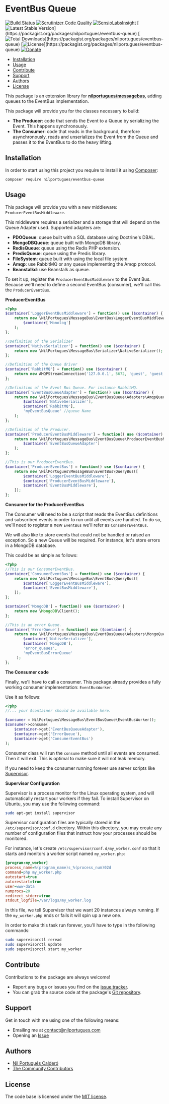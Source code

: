 # EventBus Queue

[![Build Status](https://travis-ci.org/PHPMessageBus/eventbus-queue.svg?branch=master)](https://travis-ci.org/PHPMessageBus/eventbus-queue) [![Scrutinizer Code Quality](https://scrutinizer-ci.com/g/PHPMessageBus/eventbus-queue/badges/quality-score.png?b=master)](https://scrutinizer-ci.com/g/PHPMessageBus/eventbus-queue/?branch=master) [![SensioLabsInsight](https://insight.sensiolabs.com/projects/3e4f3e13-a8c1-4f1e-a5ad-42e799915dfe/mini.png?gold)](https://insight.sensiolabs.com/projects/3e4f3e13-a8c1-4f1e-a5ad-42e799915dfe) [![Latest Stable Version](https://poser.pugx.org/nilportugues/eventbus-queue/v/stable?)](https://packagist.org/packages/nilportugues/eventbus-queue) [![Total Downloads](https://poser.pugx.org/nilportugues/eventbus-queue/downloads?)](https://packagist.org/packages/nilportugues/eventbus-queue) [![License](https://poser.pugx.org/nilportugues/eventbus-queue/license?)](https://packagist.org/packages/nilportugues/eventbus-queue)
[![Donate](https://www.paypalobjects.com/en_US/i/btn/btn_donate_SM.gif)](https://paypal.me/nilportugues)
 
 - [Installation](#installation)
 - [Usage](#usage)
 - [Contribute](#contribute)
 - [Support](#support)
 - [Authors](#authors)
 - [License](#license)

This package is an extension library for **[nilportugues/messagebus](http://github.com/PHPMessageBus/messagebus)**, adding queues to the EventBus implementation.

This package will provide you for the classes necessary to build:
 
- **The Producer**: code that sends the Event to a Queue by serializing the Event. This happens synchronously.
- **The Consumer**: code that reads in the background, therefore asynchronously, reads and unserializes the Event from the Queue and passes it to the EventBus to do the heavy lifting.

## Installation

In order to start using this project you require to install it using [Composer](https://getcomposer.org):

```
composer require nilportugues/eventbus-queue
```

## Usage

This package will provide you with a new middleware: `ProducerEventBusMiddleware`.   

This middleware requires a serializer and a storage that will depend on the Queue Adapter used. Supported adapters are: 

- **PDOQueue**: queue built with a SQL database using Doctrine's DBAL.
- **MongoDBQueue**: queue built with MongoDB library.
- **RedisQueue**: queue using the Redis PHP extension.
- **PredisQueue**: queue using the Predis library.
- **FileSystem**: queue built with using the local file system.
- **Amqp**: use RabbitMQ or any queue implementing the Amqp protocol.
- **Beanstalkd**: use Beanstalk as queue.

To set it up, register the `ProducerEventBusMiddleware` to the Event Bus. Because we'll need to define a second EventBus (consumer), we'll call this the `ProducerEventBus`.

**ProducerEventBus**

```php
<?php
$container['LoggerEventBusMiddleware'] = function() use ($container) {
    return new \NilPortugues\MessageBus\EventBus\LoggerEventBusMiddleware(
        $container['Monolog']
    );
};

//Definition of the Serializer
$container['NativeSerializer'] = function() use ($container) {
    return new \NilPortugues\MessageBus\Serializer\NativeSerializer();
};

//Definition of the Queue driver
$container['RabbitMQ'] = function() use ($container) {
    return new AMQPStreamConnection('127.0.0.1', 5672, 'guest', 'guest');
};

//Definition of the Event Bus Queue. For instance RabbitMQ.
$container['EventBusQueueAdapter'] = function() use ($container) {
    return new \NilPortugues\MessageBus\EventBusQueue\Adapters\AmqpQueue(
        $container['NativeSerializer'],
        $container['RabbitMQ'],
        'myEventBusQueue' //queue Name
    );
};

//Definition of the Producer.
$container['ProducerEventBusMiddleware'] = function() use ($container) {
    return new \NilPortugues\MessageBus\EventBusQueue\ProducerEventBusMiddleware(
        $container['EventBusQueueAdapter']
    );
};

//This is our ProducerEventBus. 
$container['ProducerEventBus'] = function() use ($container) {
    return new \NilPortugues\MessageBus\EventBus\QueryBus([
        $container['LoggerEventBusMiddleware'],
        $container['ProducerEventBusMiddleware'],
        $container['EventBusMiddleware'],
    ]);
};
```

**Consumer for the ProducerEventBus**

The Consumer will need to be a script that reads the EventBus definitions and subscribed events in order to run until all events are handled. To do so, we'll need to register a new `EventBus` we'll refer as `ConsumerEventBus`. 

We will also like to store events that could not be handled or raised an exception. So a new Queue will be required. For instance, let's store errors in a MongoDB database.

This could be as simple as follows:

```php
<?php
//This is our ConsumerEventBus. 
$container['ConsumerEventBus'] = function() use ($container) {
    return new \NilPortugues\MessageBus\EventBus\QueryBus([
        $container['LoggerEventBusMiddleware'],
        $container['EventBusMiddleware'],
    ]);
};

$container['MongoDB'] = function() use ($container) {
    return new \MongoDB\Client();
};

//This is an error Queue.
$container['ErrorQueue'] = function() use ($container) {
    return new \NilPortugues\MessageBus\EventBusQueue\Adapters\MongoQueue(
        $container['NativeSerializer'],
        $container['MongoDB'], 
        'error_queues', 
        'myEventBusErrorQueue'
     );
};

```

**The Consumer code**

Finally, we'll have to call a consumer. This package already provides a fully working consumer implementation: `EventBusWorker`.

Use it as follows:

```php
<?php
//... your $container should be available here.

$consumer = NilPortugues\MessageBus\EventBusQueue\EventBusWorker();
$consumer->consume(
    $container->get('EventBusQueueAdapter'), 
    $container->get('ErrorQueue'), 
    $container->get('ConsumerEventBus')
);
```

Consumer class will run the `consume` method until all events are consumed. Then it will exit. This is optimal to make sure it will not leak memory.

If you need to keep the consumer running forever use server scripts like [Supervisor](http://supervisord.org/). 

**Supervisor Configuration**

Supervisor is a process monitor for the Linux operating system, and will automatically restart your workers if they fail. To install Supervisor on Ubuntu, you may use the following command:

```sh
sudo apt-get install supervisor
```

Supervisor configuration files are typically stored in the `/etc/supervisor/conf.d` directory. Within this directory, you may create any number of configuration files that instruct how your processes should be monitored. 

For instance, let's create `/etc/supervisor/conf.d/my_worker.conf` so that it starts and monitors a worker script named `my_worker.php`:

```ini
[program:my_worker]
process_name=%(program_name)s_%(process_num)02d
command=php my_worker.php
autostart=true
autorestart=true
user=www-data
numprocs=20
redirect_stderr=true
stdout_logfile=/var/logs/my_worker.log
```

In this file, we tell Supervisor that we want 20 instances always running. If the `my_worker.php` ends or fails it will spin up a new one.

In order to make this task run forever, you'll have to type in the following commands: 

```sh
sudo supervisorctl reread
sudo supervisorctl update
sudo supervisorctl start my_worker
```

## Contribute

Contributions to the package are always welcome!

* Report any bugs or issues you find on the [issue tracker](https://github.com/PHPMessageBus/event-bus-queue/issues/new).
* You can grab the source code at the package's [Git repository](https://github.com/PHPMessageBus/event-bus-queue).


## Support

Get in touch with me using one of the following means:

 - Emailing me at <contact@nilportugues.com>
 - Opening an [Issue](https://github.com/PHPMessageBus/event-bus-queue/issues/new)


## Authors

* [Nil Portugués Calderó](http://nilportugues.com)
* [The Community Contributors](https://github.com/PHPMessageBus/event-bus-queue/graphs/contributors)


## License
The code base is licensed under the [MIT license](LICENSE).
